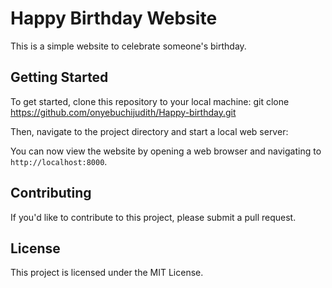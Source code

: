 # Happy Birthday Website

This is a simple website to celebrate someone's birthday.

## Getting Started

To get started, clone this repository to your local machine:
git clone https://github.com/onyebuchijudith/Happy-birthday.git

Then, navigate to the project directory and start a local web server:

You can now view the website by opening a web browser and navigating to `http://localhost:8000`.

## Contributing

If you'd like to contribute to this project, please submit a pull request.

## License

This project is licensed under the MIT License.
